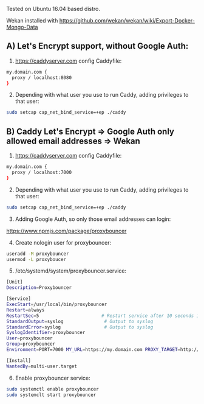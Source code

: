 Tested on Ubuntu 16.04 based distro.

Wekan installed with https://github.com/wekan/wekan/wiki/Export-Docker-Mongo-Data

## A) Let's Encrypt support, without Google Auth:

1) https://caddyserver.com config Caddyfile:
```bash
my.domain.com {
  proxy / localhost:8080
}
```

2) Depending with what user you use to run Caddy, adding privileges to that user:
```bash
sudo setcap cap_net_bind_service=+ep ./caddy
```

## B) Caddy Let's Encrypt => Google Auth only allowed email addresses => Wekan

1) https://caddyserver.com config Caddyfile:
```bash
my.domain.com {
  proxy / localhost:7000
}
```

2) Depending with what user you use to run Caddy, adding privileges to that user:
```bash
sudo setcap cap_net_bind_service=+ep ./caddy
```

3) Adding Google Auth, so only those email addresses can login:

https://www.npmjs.com/package/proxybouncer

4) Create nologin user for proxybouncer:
```bash
useradd -M proxybouncer
usermod -L proxyboucer
```

5) /etc/systemd/system/proxybouncer.service:
```bash
[Unit]
Description=Proxybouncer

[Service]
ExecStart=/usr/local/bin/proxybouncer
Restart=always
RestartSec=5                       # Restart service after 10 seconds if node service crashes
StandardOutput=syslog               # Output to syslog
StandardError=syslog                # Output to syslog
SyslogIdentifier=proxybouncer
User=proxybouncer
Group=proxybouncer
Environment=PORT=7000 MY_URL=https://my.domain.com PROXY_TARGET=http://localhost:8080 GOOGLE_CLIENT_ID=... GOOGLE_CLIENT_SECRET=... ALLOWED_EMAILS=.*@domain.com$ COOKIE_SECRET=...

[Install]
WantedBy=multi-user.target
```

6) Enable proxybouncer service:
```bash
sudo systemctl enable proxybouncer
sudo systemclt start proxybouncer
```